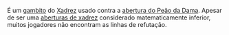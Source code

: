 É um [gambito](_insight/2024-07-05-Gambito.md) do [Xadrez](index/Xadrez.md) usado contra a [abertura do Peão da Dama](_draft/Abertura%20do%20Peão%20da%20Dama.md). Apesar de ser uma [aberturas de xadrez](2024-07-06-Aberturas_de_xadrez.md) considerado matematicamente inferior, muitos jogadores não encontram as linhas de refutação.